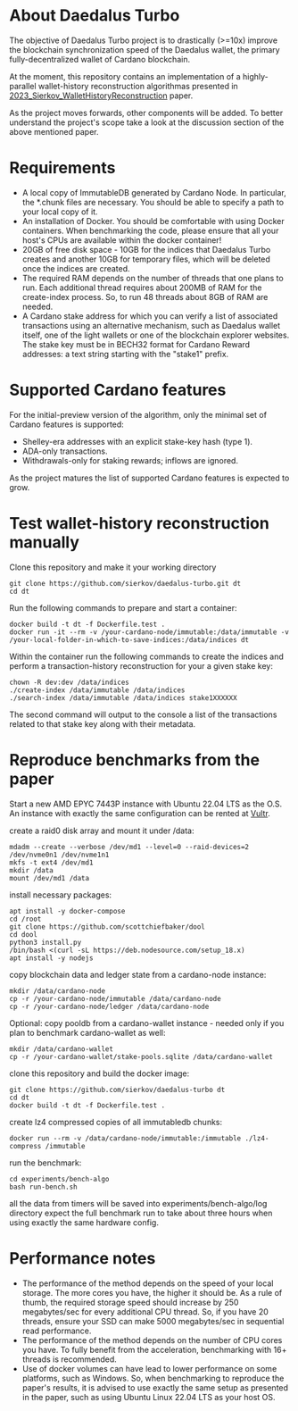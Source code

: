 # About Daedalus Turbo

The objective of Daedalus Turbo project is to drastically (>=10x) improve the blockchain synchronization speed of the Daedalus wallet, the primary fully-decentralized wallet of Cardano blockchain.

At the moment, this repository contains an implementation of a highly-parallel wallet-history reconstruction algorithmas presented in [2023_Sierkov_WalletHistoryReconstruction](./doc/2023_Sierkov_WalletHistoryReconstruction.pdf) paper.

As the project moves forwards, other components will be added. To better understand the project's scope take a look at the discussion section of the above mentioned paper.

# Requirements
- A local copy of ImmutableDB generated by Cardano Node. In particular, the *.chunk files are necessary.
  You should be able to specify a path to your local copy of it.
- An installation of Docker. You should be comfortable with using Docker containers.
  When benchmarking the code, please ensure that all your host's CPUs are available within the docker container!
- 20GB of free disk space - 10GB for the indices that Daedalus Turbo creates
  and another 10GB for temporary files, which will be deleted once the indices are created.
- The required RAM depends on the number of threads that one plans to run.
  Each additional thread requires about 200MB of RAM for the create-index process.
  So, to run 48 threads about 8GB of RAM are needed.
- A Cardano stake address for which you can verify a list of associated transactions using an alternative mechanism,
  such as Daedalus wallet itself, one of the light wallets or one of the blockchain explorer websites.
  The stake key must be in BECH32 format for Cardano Reward addresses: a text string starting with the "stake1" prefix.

# Supported Cardano features

For the initial-preview version of the algorithm, only the minimal set of Cardano features is supported:
- Shelley-era addresses with an explicit stake-key hash (type 1).
- ADA-only transactions.
- Withdrawals-only for staking rewards; inflows are ignored.

As the project matures the list of supported Cardano features is expected to grow.

# Test wallet-history reconstruction manually

Clone this repository and make it your working directory
```
git clone https://github.com/sierkov/daedalus-turbo.git dt
cd dt
```

Run the following commands to prepare and start a container:
```
docker build -t dt -f Dockerfile.test .
docker run -it --rm -v /your-cardano-node/immutable:/data/immutable -v /your-local-folder-in-which-to-save-indices:/data/indices dt
```

Within the container run the following commands to create the indices
and perform a transaction-history reconstruction for your a given stake key:
```
chown -R dev:dev /data/indices
./create-index /data/immutable /data/indices
./search-index /data/immutable /data/indices stake1XXXXXX
```
The second command will output to the console a list of the transactions related to that stake key along with their metadata.

# Reproduce benchmarks from the paper

Start a new AMD EPYC 7443P instance with Ubuntu 22.04 LTS as the O.S.
An instance with exactly the same configuration can be rented at [Vultr](https://www.vultr.com/products/bare-metal).

create a raid0 disk array and mount it under /data:
```
mdadm --create --verbose /dev/md1 --level=0 --raid-devices=2 /dev/nvme0n1 /dev/nvme1n1
mkfs -t ext4 /dev/md1
mkdir /data
mount /dev/md1 /data
```

install necessary packages:
```
apt install -y docker-compose
cd /root
git clone https://github.com/scottchiefbaker/dool
cd dool
python3 install.py
/bin/bash <(curl -sL https://deb.nodesource.com/setup_18.x)
apt install -y nodejs
```

copy blockchain data and ledger state from a cardano-node instance:
```
mkdir /data/cardano-node
cp -r /your-cardano-node/immutable /data/cardano-node
cp -r /your-cardano-node/ledger /data/cardano-node
```

Optional: copy pooldb from a cardano-wallet instance - needed only if you plan to benchmark cardano-wallet as well:
```
mkdir /data/cardano-wallet
cp -r /your-cardano-wallet/stake-pools.sqlite /data/cardano-wallet
```

clone this repository and build the docker image:
```
git clone https://github.com/sierkov/daedalus-turbo dt
cd dt
docker build -t dt -f Dockerfile.test .
```

create lz4 compressed copies of all immutabledb chunks:
```
docker run --rm -v /data/cardano-node/immutable:/immutable ./lz4-compress /immutable
```

run the benchmark:
```
cd experiments/bench-algo
bash run-bench.sh
```

all the data from timers will be saved into experiments/bench-algo/log directory
expect the full benchmark run to take about three hours when using exactly
the same hardware config.

# Performance notes
- The performance of the method depends on the speed of your local storage.
  The more cores you have, the higher it should be. As a rule of thumb, the required storage
  speed should increase by 250 megabytes/sec for every additional CPU thread.
  So, if you have 20 threads, ensure your SSD can make 5000 megabytes/sec in sequential read performance.
- The performance of the method depends on the number of CPU cores you have.
  To fully benefit from the acceleration, benchmarking with 16+ threads is recommended.
- Use of docker volumes can have lead to lower performance on some platforms, such as Windows.
  So, when benchmarking to reproduce the paper's results,
  it is advised to use exactly the same setup as presented in the paper, such as using Ubuntu Linux 22.04 LTS as your host OS.